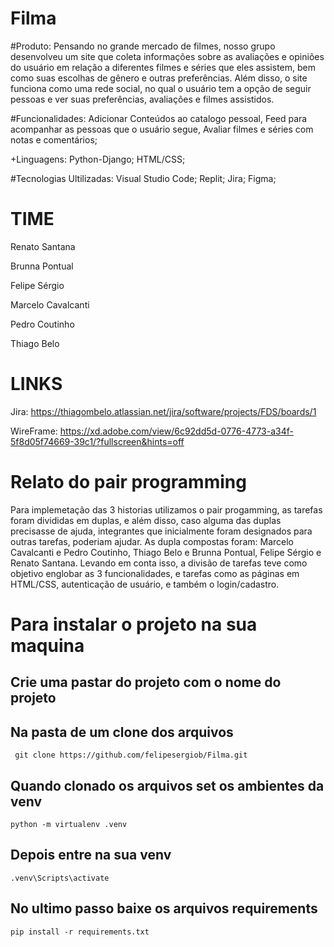 # Filma
#Produto: Pensando no grande mercado de filmes, nosso grupo desenvolveu um site que coleta informações sobre as avaliações e opiniões do usuário em relação a diferentes filmes e séries que eles assistem, bem como suas escolhas de gênero e outras preferências. Além disso, o site funciona como uma rede social, no qual o usuário tem a opção de seguir pessoas e ver suas preferências, avaliações e filmes assistidos.                                          

#Funcionalidades: Adicionar Conteúdos ao catalogo pessoal, Feed para acompanhar as pessoas que o usuário segue, Avaliar filmes e séries com notas e comentários;

+Linguagens: 
Python-Django;
HTML/CSS;

#Tecnologias Ultilizadas: 
Visual Studio Code;
Replit;
Jira;
Figma;

# TIME 
Renato Santana

Brunna Pontual

Felipe Sérgio

Marcelo Cavalcanti

Pedro Coutinho

Thiago Belo

# LINKS
Jira:  https://thiagombelo.atlassian.net/jira/software/projects/FDS/boards/1

WireFrame: https://xd.adobe.com/view/6c92dd5d-0776-4773-a34f-5f8d05f74669-39c1/?fullscreen&hints=off

# Relato do pair programming

Para implemetação das 3 historias utilizamos o pair progamming, as tarefas foram divididas em duplas, e além disso, caso alguma das duplas precisasse de ajuda, integrantes que inicialmente foram designados para outras tarefas, poderiam ajudar. As dupla compostas foram: Marcelo Cavalcanti e Pedro Coutinho, Thiago Belo e Brunna Pontual, Felipe Sérgio e Renato Santana. Levando em conta isso, a divisão de tarefas teve como objetivo englobar as 3 funcionalidades, e tarefas como as páginas em HTML/CSS, autenticação de usuário, e também o login/cadastro.

# #

# Para instalar o projeto na sua maquina 
 
 ## Crie uma pastar do projeto com o nome do projeto ##
  ## Na pasta de um clone dos arquivos ##
     git clone https://github.com/felipesergiob/Filma.git
     
 ## Quando clonado os arquivos set os ambientes da venv ## 
    python -m virtualenv .venv
  
 ## Depois entre na sua venv ## 
    .venv\Scripts\activate
  
  ## No ultimo passo baixe os arquivos requirements ##
    pip install -r requirements.txt
